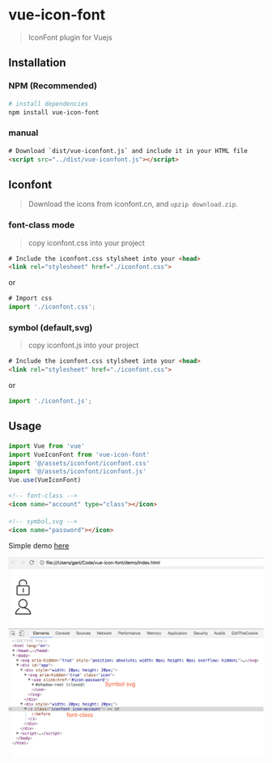 # vue-icon-font

> IconFont plugin for Vuejs

## Installation

### NPM (Recommended)

``` bash
# install dependencies
npm install vue-icon-font
```

### manual

``` html
# Download `dist/vue-iconfont.js` and include it in your HTML file
<script src="../dist/vue-iconfont.js"></script>
```

## Iconfont

> Download the icons from iconfont.cn, and `upzip download.zip`. 

### font-class mode
> copy iconfont.css into your project

``` html
# Include the iconfont.css stylsheet into your <head>
<link rel="stylesheet" href="./iconfont.css">
```
or
``` js
# Import css
import './iconfont.css';
```

### symbol (default,svg)
> copy iconfont.js into your project

``` html
# Include the iconfont.css stylsheet into your <head>
<link rel="stylesheet" href="./iconfont.css">
```
or
``` js
import './iconfont.js';
```

## Usage
``` js
import Vue from 'vue'
import VueIconFont from 'vue-icon-font'
import '@/assets/iconfont/iconfont.css'
import '@/assets/iconfont/iconfont.js'
Vue.use(VueIconFont)
```

``` html
<!-- font-class -->
<icon name="account" type="class"></icon>

<!-- symbol,svg -->
<icon name="password"></icon>
```

Simple demo [here](https://github.com/ganl/vue-icon-font/tree/master/demo)

![image](https://github.com/ganl/mdAssets/raw/master/img/vue-icon-font_20170913-223111%402x.png)
